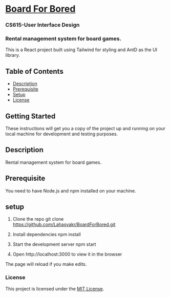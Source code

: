 # <a href="https://lahasyakr.github.io/BoardForBored/">Board For Bored</a>
### CS615-User Interface Design
### Rental management system for board games.

This is a React project built using Tailwind for styling and AntD as the UI library.

## Table of Contents
- [Description](#description)
- [Prerequisite](#prerequisite)
- [Setup](#setup)
- [License](#license)

## Getting Started

These instructions will get you a copy of the project up and running on your local machine for development and testing purposes.

## Description
Rental management system for board games.

## Prerequisite

You need to have Node.js and npm installed on your machine. 

## setup

1. Clone the repo
       git clone https://github.com/Lahasyakr/BoardForBored.git
   
2. Install dependencies
       npm install
3. Start the development server
       npm start


5. Open http://localhost:3000 to view it in the browser

The page will reload if you make edits.

 ### License
This project is licensed under the [MIT License](LICENSE). 

